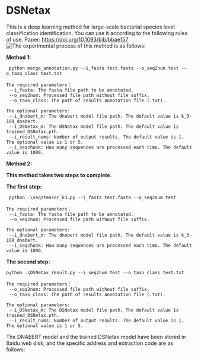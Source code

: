 # DSNetax
This is a deep learning method for large-scale bacterial species level classification identification. You can use it according to the following rules of use.
Paper: https://doi.org/10.1093/bib/bbae157
![The experimental process of this method is as follows:](https://github.com/ZhaoHY-zhy/pics/blob/main/Figure%201.png)

**Method 1:**  

   ```
    python merge_annotation.py --i_fasta test.fasta --o_seq2num test --o_taxo_class test.txt  
   ```
    
    The required parameters：  
     --i_fasta: The fasta file path to be annotated.  
     --o_seq2num: Processed file path without file suffix.  
     --o_taxo_class: The path of results annotation file (.txt).  
     
    The optional parameters:  
     --i_dnabert_m: The dnabert model file path. The default value is k_3-108_dnabert.  
     --i_DSNetax_m: The DSNetax model file path. The default value is trained_DSNetax.pth.  
     --i_result_nums: Number of output results. The default value is 1. The optional value is 1 or 5.  
     --i_seqchunk: How many sequences are processed each time. The default value is 1000.  
     
**Method 2:**  

   **This method takes two steps to complete.**

   **The first step:**
   ```
    python .\seq2tensor_k3.py --i_fasta test.fasta --o_seq2num test  
   ```
    
    The required parameters：  
     --i_fasta: The fasta file path to be annotated.  
     --o_seq2num: Processed file path without file suffix.   
     
    The optional parameters:  
     --i_dnabert_m: The dnabert model file path. The default value is k_3-108_dnabert.  
     --i_seqchunk: How many sequences are processed each time. The default value is 1000.  
     
   **The second step:**
   ```
   python .\DSNetax_result.py --i_seq2num test --o_taxo_class test.txt  
   ```
   
    The required parameters：   
     --o_seq2num: Processed file path without file suffix.  
     --o_taxo_class: The path of results annotation file (.txt).  
     
    The optional parameters:   
     --i_DSNetax_m: The DSNetax model file path. The default value is trained_DSNetax.pth.  
     --i_result_nums: Number of output results. The default value is 1. The optional value is 1 or 5.  

The DNABERT model and the trained DSNetax model have been stored in Baidu web disk, and the specific address and extraction code are as follows:
